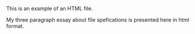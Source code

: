 This is an example of an HTML file.

My three paragraph essay about file spefications is presented here in html format.